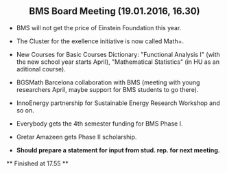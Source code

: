 ## <center> BMS Board Meeting (19.01.2016, 16.30) </center>

- BMS will not get the price of Einstein Foundation this year.

- The Cluster for the exellence initiative is now called Math+.

- New Courses for Basic Courses Dictionary: "Functional Analysis I" (with the new school year starts April), "Mathematical Statistics" (in HU as an aditional course).

- BGSMath Barcelona collaboration with BMS (meeting with young researchers April, maybe support for BMS students to go there).

- InnoEnergy partnership for Sustainable Energy Research Workshop and so on.

- Everybody gets the 4th semester funding for BMS Phase I. 

- Gretar Amazeen gets Phase II scholarship.

- **Should prepare a statement for input from stud. rep. for next meeting.**

** Finished at 17.55 **
